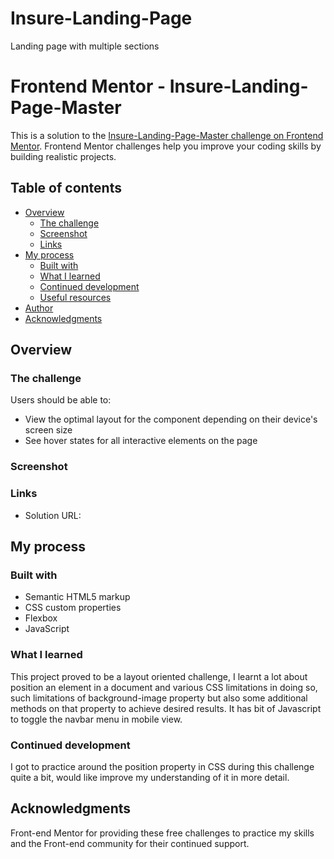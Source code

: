 # Insure-Landing-Page
Landing page with multiple sections
# Frontend Mentor - Insure-Landing-Page-Master

This is a solution to the [Insure-Landing-Page-Master challenge on Frontend Mentor](https://www.frontendmentor.io/challenges/pricing-component-with-toggle-8vPwRMIC). Frontend Mentor challenges help you improve your coding skills by building realistic projects. 

## Table of contents

- [Overview](#overview)
  - [The challenge](#the-challenge)
  - [Screenshot](#screenshot)
  - [Links](#links)
- [My process](#my-process)
  - [Built with](#built-with)
  - [What I learned](#what-i-learned)
  - [Continued development](#continued-development)
  - [Useful resources](#useful-resources)
- [Author](#author)
- [Acknowledgments](#acknowledgments)


## Overview

### The challenge

Users should be able to:

- View the optimal layout for the component depending on their device's screen size
- See hover states for all interactive elements on the page

### Screenshot



### Links

- Solution URL: 


## My process

### Built with

- Semantic HTML5 markup
- CSS custom properties
- Flexbox
- JavaScript

### What I learned

This project proved to be a layout oriented challenge, I learnt a lot about position an element in a document and various CSS limitations in doing so, such limitations of background-image property but also some additional methods on that property to achieve desired results. It has bit of Javascript to toggle the navbar menu in mobile view. 

### Continued development

I got to practice around the position property in CSS during this challenge quite a bit, would like improve my understanding of it in more detail. 

## Acknowledgments

Front-end Mentor for providing these free challenges to practice my skills and the Front-end community for their continued support. 
